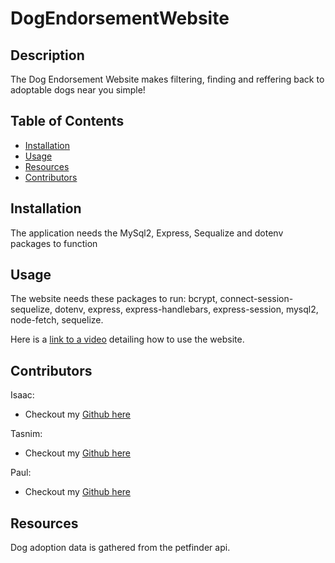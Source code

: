# DogEndorsementWebsite
## Description
The Dog Endorsement Website makes filtering, finding and reffering back to adoptable dogs near you simple! 
## Table of Contents
- [Installation](#installation)
- [Usage](#usage)
- [Resources](#resources)
- [Contributors](#resources)
## Installation
The application needs the MySql2, Express, Sequalize and dotenv packages to function
## Usage
The website needs these packages to run: bcrypt, connect-session-sequelize, dotenv, express, express-handlebars, express-session, mysql2, node-fetch, sequelize.

Here is a [link to a video](https://watch.screencastify.com/v/1ABe8kUB7tJZnIcARmWM) detailing how to use the website.
## Contributors
Isaac:
- Checkout my [Github here](https://github.com/IsaacJCarnes)

Tasnim:
- Checkout my [Github here](https://github.com/tasnim123)

Paul:
- Checkout my [Github here](https://github.com/Orbit001)

## Resources
Dog adoption data is gathered from the petfinder api.

  
